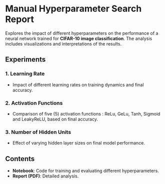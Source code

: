 # Manual Hyperparameter Search Report  

Explores the impact of different hyperparameters on the performance of a neural network trained for **CIFAR-10 image classification**. The analysis includes visualizations and interpretations of the results.  

## Experiments  

### 1. Learning Rate  
- Impact of different learning rates on training dynamics and final accuracy.  

### 2. Activation Functions  
- Comparison of five (5) activation functions : ReLu, GeLu, Tanh, Sigmoid and LeakyReLU, based on final accuracy.  

### 3. Number of Hidden Units  
- Effect of varying hidden layer sizes on final model performance.  

## Contents  
- **Notebook**: Code for training and evaluating different hyperparameters.  
- **Report (PDF)**: Detailed analysis.  
